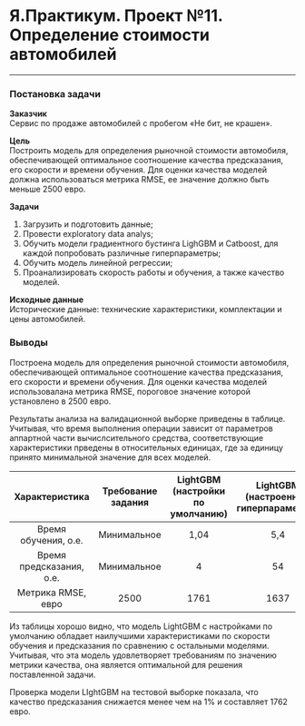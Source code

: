 # Я.Практикум. Проект №11. Определение стоимости автомобилей

***

### Постановка задачи

**Заказчик**  
Сервис по продаже автомобилей с пробегом «Не бит, не крашен».

**Цель**  
Построить модель для определения рыночной стоимости автомобиля, обеспечивающей оптимальное соотношение качества предсказания, его скорости и времени обучения.
Для оценки качества моделей должна использоваться метрика RMSE, ее значение должно быть меньше 2500 евро.

**Задачи**   
1. Загрузить и подготовить данные;
1. Провести exploratory data analys;
1. Обучить модели градиентного бустинга LighGBM и Catboost, для каждой попробовать различные гиперпараметры;
1. Обучить модель линейной регрессии;
1. Проанализировать скорость работы и обучения, а также качество моделей.

**Исходные данные**  
Исторические данные: технические характеристики, комплектации и цены автомобилей.

### Выводы

Построена модель для определения рыночной стоимости автомобиля, обеспечивающей оптимальное соотношение качества предсказания, его скорости и времени обучения.
Для оценки качества моделей использовалана метрика RMSE, пороговое значение которой установлено в 2500 евро.

Результаты анализа на валидационной выборке приведены в таблице. 
Учитывая, что время выполнения операции зависит от параметров аппартной части вычислсительного средства, соответствующие характеристики прведены в относительных единицах, где за единицу принято минимальной значение для всех моделей.

|Характеристика|Требование задания|LightGBM (настройки по умолчанию)|LightGBM (настроенные гиперпараметры)|Catboost|LinearRegression|
|:-:|:-:|:-:|:-:|:-:|:-:|
|Время обучения, о.е.|Минимальное    |1,04    |5,4                                 |28,4     |1|
|Время предсказания, о.е.|Минимальное|4|54|22|1|
|Метрика RMSE, евро|2500             |1761 |1637                                 |1654    |2804|

Из таблицы хорошо видно, что модель LightGBM с настройками по умолчанию обладает наилучшими характеристиками по скорости обучения и предсказания по сравнению с остальными моделями.
Учитывая, что эта модель удовлетворяет требованиям по значению метрики качества, она является оптимальной для решения поставленной задачи.

Проверка модели LIghtGBM на тестовой выборке показала, что качество предсказания снижается менее чем на 1% и составляет 1762 евро.

